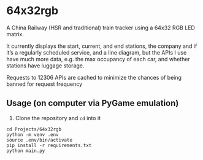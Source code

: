 # 64x32rgb

A China Railway (HSR and traditional) train tracker using a 64x32 RGB LED matrix.

It currently displays the start, current, and end stations, the company and if it’s a regularly scheduled service, and a line diagram, but the APIs I use have much more data, e.g. the max occupancy of each car, and whether stations have luggage storage.

Requests to 12306 APIs are cached to minimize the chances of being banned for request frequency

## Usage (on computer via PyGame emulation)

1. Clone the repository and `cd` into it

```
cd Projects/64x32rgb
python -m venv .env
source .env/bin/activate
pip install -r requirements.txt
python main.py
```
